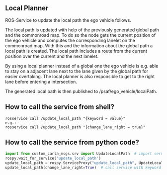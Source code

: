 ## Local Planner
ROS-Service to update the local path the ego vehicle follows. 

The local path is updated with help of the previously generated global path and the commonroad map.
To do so the node gets the current position of the ego vehicle and computes the corresponding lanelet on the commonroad
map. With this and the information about the global path a local path is created. The local path includes a route from
the current position over the current and the next lanelet.

By using a local planner instead of a global one the ego vehicle is e.g. able to stay on a adjacent lane next to the lane 
given by the global path for easier overtaking. The local planner is also responsible to get to the right lane before
entering a intersection.  

The generated local path is then published to /psaf/ego_vehicle/localPath.

## How to call the service from shell?
````shell
rosservice call /update_local_path "{keyword = value}"
e.g.: 
rosservice call /update_local_path "{change_lane_right = true}"
````

## How to call the service from python code?
```python
import from custom_carla_msgs.srv import UpdateLocalPath  # import service message type
rospy.wait_for_service('update_local_path')
update_local_path = rospy.ServiceProxy("update_local_path", UpdateLocalPath)  # add service
update_local_path(change_lane_right=True)  # call service with keyword argument
```


